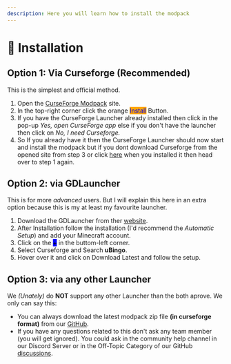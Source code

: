 ```yaml
---
description: Here you will learn how to install the modpack
---
```


# 🎒 Installation

## Option 1: Via Curseforge (Recommended)

This is the simplest and official method.

1. Open the [CurseForge Modpack](https://www.curseforge.com/minecraft/modpacks/ubingo) site.
2. In the top-right corner click the orange <mark style="color:blue;background-color:orange;">Install</mark> Button.&#x20;
3. If you have the CurseForge Launcher already installed then click in the pop-up _Yes, open CurseForge app_ else if you don't have the launcher then click on _No, I need Curseforge._
4. So If you already have it then the CurseForge Launcher should now start and install the modpack but if you dont download Curseforge from the opened site from step 3 or click [here](https://download.curseforge.com) when you installed it then head over to step 1 again.&#x20;

## Option 2: via GDLauncher

This is for more _advanced_ users. But I will explain this here in an extra option because this is my at least my favourite launcher.

1. Download the GDLauncher from ther [website](https://gdevs.io).
2. After Installation follow the installation (I'd recommend the _Automatic Setup_) and add your Minecraft account.
3. Click on the <mark style="background-color:blue;">+</mark> in the buttom-left corner.
4. Select Curseforge and Search **uBingo**.
5. Hover over it and click on Download Latest and follow the setup.

## Option 3: via any other Launcher

We _(Unately)_ do **NOT** support any other Launcher than the both aprove. We only can say this:

* You can always download the latest modpack zip file **(in curseforge format)** from our [GitHub](https://github.com/Unately/uBingo/releases/latest).
* If you have any questions related to this don't ask any team member (you will get ignored). You could ask in the community help channel in our Discord Server or in the Off-Topic Category of our GitHub [discussions](https://github.com/Unately/uBingo/discussions/categories/off-topic).
